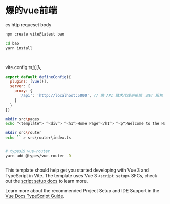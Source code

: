 # 爆的vue前端

cs http requeset 
body


```bash
npm create vite@latest bao

cd bao
yarn install




```

vite.config.ts加入 
```js
export default defineConfig({
  plugins: [vue()],
  server: {
    proxy: {
      '/api': 'http://localhost:5000', // 將 API 請求代理到後端 .NET 服務
    }
  }
})
```

```bash
mkdir src\pages
echo ^<template^> ^<div^> ^<h1^>Home Page^</h1^> ^<p^>Welcome to the Home Page!^</p^> ^</div^> ^</template^> ^<script setup lang='ts'^> ^</script^> ^<style scoped^> h1 { color: blue; } ^</style^> > src\pages\HomeView.vue

mkdir src\router
echo `` > src\router\index.ts


# types的 vue-router
yarn add @types/vue-router -D  



```









This template should help get you started developing with Vue 3 and TypeScript in Vite. The template uses Vue 3 `<script setup>` SFCs, check out the [script setup docs](https://v3.vuejs.org/api/sfc-script-setup.html#sfc-script-setup) to learn more.

Learn more about the recommended Project Setup and IDE Support in the [Vue Docs TypeScript Guide](https://vuejs.org/guide/typescript/overview.html#project-setup).
